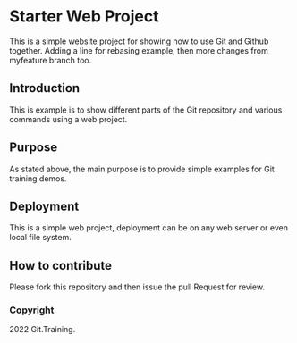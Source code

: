 # Starter Web Project

This is a simple website project for 
showing how to use Git and Github together.
Adding a line for rebasing example, then 
more changes from myfeature branch too.

## Introduction

This is example is to show different parts
of the Git repository and various commands
using a web project.

## Purpose

As stated above, the main purpose is to 
provide simple examples for Git training
demos.


## Deployment

This is a simple web project, deployment
can be on any web server or even local
file system.

## How to contribute 

Please fork this repository and then issue the pull Request for
review.


### Copyright

2022 Git.Training.

